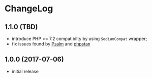# ChangeLog

## 1.1.0 (TBD)
- introduce PHP >= 7.2 compatibilty by using `SodiumCompat` wrapper;
- fix issues found by [Psalm](https://getpsalm.org/) and 
  [phpstan](https://github.com/phpstan/phpstan)

## 1.0.0 (2017-07-06)
- initial release

